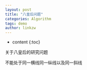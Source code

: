 ```yaml
---
layout: post
title: "八皇后问题"
categories: Algorithm
tags: demo
author: linkzw
---
```


* content
{:toc}


关于八皇后的研究问题

不能处于同一横线同一纵线以及同一斜线